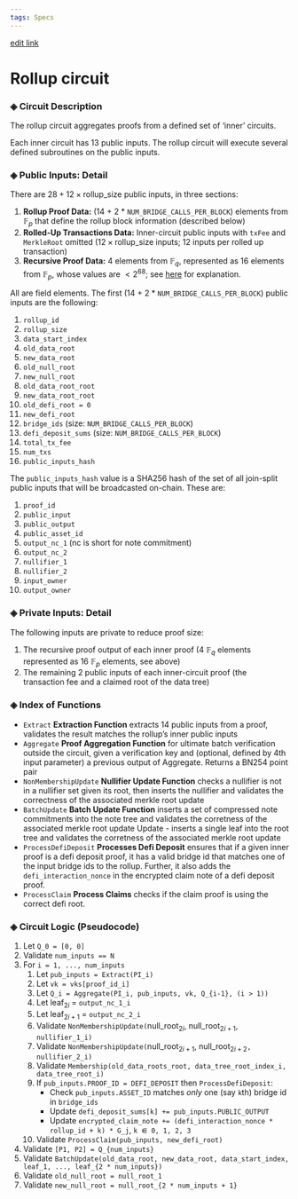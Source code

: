 ```yaml
---
tags: Specs
---
```


[edit link](https://hackmd.io/ou6xa5oAQIWmEepHZQEm-Q)

# Rollup circuit

### ◈ Circuit Description

The rollup circuit aggregates proofs from a defined set of ‘inner’ circuits.

Each inner circuit has 13 public inputs. The rollup circuit will execute several defined subroutines on the public inputs.

### ◈ Public Inputs: Detail

There are $28 + 12 \times \text{rollup_size}$ public inputs, in three sections:

1. **Rollup Proof Data:** (14 + 2 \* `NUM_BRIDGE_CALLS_PER_BLOCK`) elements from $\mathbb{F}_p$ that define the rollup block information (described below)
2. **Rolled-Up Transactions Data:** Inner-circuit public inputs with `txFee` and `MerkleRoot` omitted ($12 \times \text{rollup_size}$ inputs; $12$ inputs per rolled up transaction)
3. **Recursive Proof Data:** $4$ elements from $\mathbb{F}_q$, represented as $16$ elements from $\mathbb{F}_p$, whose values are $<2^{68}$; see [here](https://hackmd.io/LoEG5nRHQe-PvstVaD51Yw) for explanation.

All are field elements. The first (14 + 2 \* `NUM_BRIDGE_CALLS_PER_BLOCK`) public inputs are the following:

1. `rollup_id`
2. `rollup_size`
3. `data_start_index`
4. `old_data_root`
5. `new_data_root`
6. `old_null_root`
7. `new_null_root`
8. `old_data_root_root`
9. `new_data_root_root`
10. `old_defi_root = 0`
11. `new_defi_root`
12. `bridge_ids` (size: `NUM_BRIDGE_CALLS_PER_BLOCK`)
13. `defi_deposit_sums` (size: `NUM_BRIDGE_CALLS_PER_BLOCK`)
14. `total_tx_fee`
15. `num_txs`
16. `public_inputs_hash`

The `public_inputs_hash` value is a SHA256 hash of the set of all join-split public inputs that will be broadcasted on-chain. These are:

1. `proof_id`
1. `public_input`
1. `public_output`
1. `public_asset_id`
1. `output_nc_1` (nc is short for note commitment)
1. `output_nc_2`
1. `nullifier_1`
1. `nullifier_2`
1. `input_owner`
1. `output_owner`

### ◈ Private Inputs: Detail

The following inputs are private to reduce proof size:

1. The recursive proof output of each inner proof (4 $\mathbb{F}_q$ elements represented as 16 $\mathbb{F}_p$ elements, see above)
2. The remaining 2 public inputs of each inner-circuit proof (the transaction fee and a claimed root of the data tree)

### ◈ Index of Functions

- `Extract` **Extraction Function** extracts 14 public inputs from a proof, validates the result matches the rollup’s inner public inputs
- `Aggregate` **Proof Aggregation Function** for ultimate batch verification outside the circuit, given a verification key and (optional, defined by 4th input parameter) a previous output of Aggregate. Returns a BN254 point pair
- `NonMembershipUpdate` **Nullifier Update Function** checks a nullifier is not in a nullifier set given its root, then inserts the nullifier and validates the correctness of the associated merkle root update
- `BatchUpdate` **Batch Update Function** inserts a set of compressed note commitments into the note tree and validates the corretness of the associated merkle root update
  Update - inserts a single leaf into the root tree and validates the corretness of the associated merkle root update
- `ProcessDefiDeposit` **Processes Defi Deposit** ensures that if a given inner proof is a defi deposit proof, it has a valid bridge id that matches one of the input bridge ids to the rollup. Further, it also adds the `defi_interaction_nonce` in the encrypted claim note of a defi deposit proof.
- `ProcessClaim` **Process Claims** checks if the claim proof is using the correct defi root.

### ◈ Circuit Logic (Pseudocode)

1. Let `Q_0 = [0, 0]`
2. Validate `num_inputs == N`
3. For `i = 1, ..., num_inputs`
   1. Let `pub_inputs = Extract(PI_i)`
   1. Let `vk = vks[proof_id_i]`
   1. Let `Q_i = Aggregate(PI_i, pub_inputs, vk, Q_{i-1}, (i > 1))`
   1. Let $\text{leaf}_{2i}$ = `output_nc_1_i`
   1. Let $\text{leaf}_{2i+1}$ = `output_nc_2_i`
   1. Validate `NonMembershipUpdate(`$\text{null_root}_{2i}$, $\text{null_root}_{2i+1}$, `nullifier_1_i)`
   1. Validate `NonMembershipUpdate(`$\text{null_root}_{2i + 1}$, $\text{null_root}_{2i+2}$`, nullifier_2_i)`
   1. Validate `Membership(old_data_roots_root, data_tree_root_index_i, data_tree_root_i)`
   1. If `pub_inputs.PROOF_ID = DEFI_DEPOSIT` then `ProcessDefiDeposit`:
      - Check `pub_inputs.ASSET_ID` matches _only_ one (say `k`th) bridge id in `bridge_ids`
      - Update `defi_deposit_sums[k] += pub_inputs.PUBLIC_OUTPUT`
      - Update `encrypted_claim_note += (defi_interaction_nonce * rollup_id + k) * G_j`, `k ⋹ 0, 1, 2, 3`
   1. Validate `ProcessClaim(pub_inputs, new_defi_root)`
4. Validate `[P1, P2] = Q_{num_inputs}`
5. Validate `BatchUpdate(old_data_root, new_data_root, data_start_index, leaf_1, ..., leaf_{2 * num_inputs})`
6. Validate `old_null_root = null_root_1`
7. Validate `new_null_root = null_root_{2 * num_inputs + 1}`
